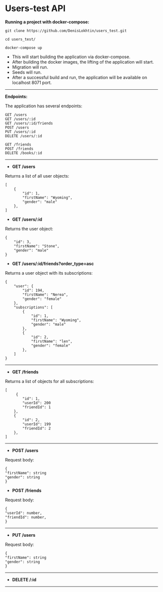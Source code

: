 # Users-test API

**Running a project with docker-compose:**

```
git clone https://github.com/DenisLokhtin/users_test.git

cd users_test/

docker-compose up
```

- This will start building the application via docker-compose.
- After building the docker images, the lifting of the application will start.
- Migration will run.
- Seeds will run.
- After a successful build and run, the application will be available on localhost 8071 port.

***

**Endpoints:**

The application has several endpoints:

```
GET /users
GET /users/:id
GET /users/:id/friends
POST /users
PUT /users/:id
DELETE /users/:id

GET /friends
POST /friends
DELETE /books/:id
```

***

- **GET /users**

Returns a list of all user objects:

```
[
    {
        "id": 1,
        "firstName": "Wyoming",
        "gender": "male"
    },
]
```

- **GET /users/:id**

Returns the user object:

```
{
    "id": 3,
    "firstName": "Stone",
    "gender": "male"
}
```

- **GET /users/:id/friends?order_type=asc**

Returns a user object with its subscriptions:

```
{
    "user": {
        "id": 194,
        "firstName": "Nerea",
        "gender": "female"
    },
    "subscriptions": [
        {
            "id": 1,
            "firstName": "Wyoming",
            "gender": "male"
        },
        {
            "id": 2,
            "firstName": "len",
            "gender": "female"
        },
    ]
}
```

***

- **GET /friends**

Returns a list of objects for all subscriptions:

```
[
     {
        "id": 1,
        "userId": 200
        "friendId": 1
    },
    {
        "id": 2,
        "userId": 199
        "friendId": 2
    },
]
```

***

- **POST /users**

Request body:

```
{
"firstName": string
"gender": string
}
```

- **POST /friends**

Request body:

```
{
"userId": number,
"friendId": number,
}
```

***

- **PUT /users**

Request body:

```
{
"firstName": string
"gender": string
}
```

***

- **DELETE /:id**

***